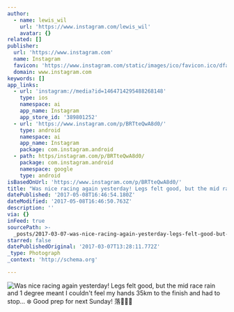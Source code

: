 ```yaml
---
author:
  - name: lewis_wil
    url: 'https://www.instagram.com/lewis_wil'
    avatar: {}
related: []
publisher:
  url: 'https://www.instagram.com'
  name: Instagram
  favicon: 'https://www.instagram.com/static/images/ico/favicon.ico/dfa85bb1fd63.ico'
  domain: www.instagram.com
keywords: []
app_links:
  - url: 'instagram://media?id=1464714295488268148'
    type: ios
    namespace: ai
    app_name: Instagram
    app_store_id: '389801252'
  - url: 'https://www.instagram.com/p/BRTteQwA8d0/'
    type: android
    namespace: ai
    app_name: Instagram
    package: com.instagram.android
  - path: https/instagram.com/p/BRTteQwA8d0/
    package: com.instagram.android
    namespace: google
    type: android
isBasedOnUrl: 'https://www.instagram.com/p/BRTteQwA8d0/'
title: "Was nice racing again yesterday! Legs felt good, but the mid race rain and 1 degree meant I couldn't feel my hands 35km to the finish and had to stop... ❄️ Good prep for next Sunday! \uD83E\uDD18\uD83C\uDFFC\uD83D\uDCAA\uD83C\uDFFD"
datePublished: '2017-05-08T16:46:54.180Z'
dateModified: '2017-05-08T16:46:50.763Z'
description: ''
via: {}
inFeed: true
sourcePath: >-
  _posts/2017-03-07-was-nice-racing-again-yesterday-legs-felt-good-but-the-mid.md
starred: false
datePublishedOriginal: '2017-03-07T13:28:11.772Z'
_type: Photograph
_context: 'http://schema.org'

---
```

![Was nice racing again yesterday! Legs felt good, but the mid race rain and 1 degree meant I couldn't feel my hands 35km to the finish and had to stop... ❄️ Good prep for next Sunday! 落](https://scontent.cdninstagram.com/t51.2885-15/s640x640/sh0.08/e35/17126319_258240301299051_4632515716459790336_n.jpg)